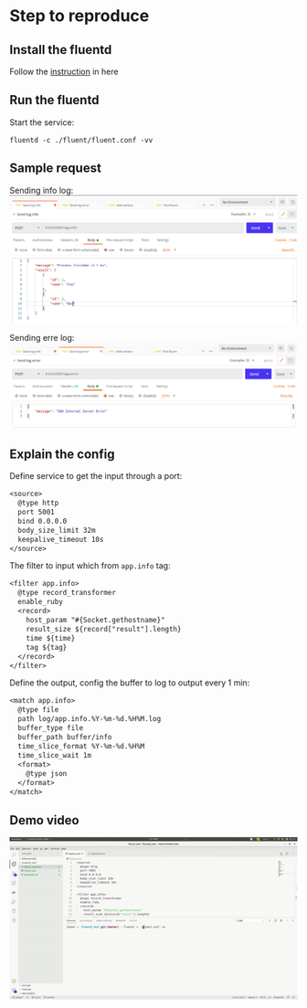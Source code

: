 # Step to reproduce

## Install the fluentd

Follow the [instruction](https://docs.fluentd.org/installation) in here

## Run the fluentd
Start the service:
```
fluentd -c ./fluent/fluent.conf -vv
```

## Sample request
Sending info log:
![log](demo_resource/info.png)

Sending erre log:
![log](demo_resource/error.png)

## Explain the config
Define service to get the input through a port:
```
<source>
  @type http
  port 5001
  bind 0.0.0.0
  body_size_limit 32m
  keepalive_timeout 10s
</source>
```
The filter to input which from `app.info` tag:
```
<filter app.info>
  @type record_transformer
  enable_ruby
  <record>
    host_param "#{Socket.gethostname}"
    result_size ${record["result"].length}
    time ${time}
    tag ${tag}
  </record>
</filter>
```
Define the output, config the buffer to log to output every 1 min:
```
<match app.info>
  @type file
  path log/app.info.%Y-%m-%d.%H%M.log
  buffer_type file
  buffer_path buffer/info
  time_slice_format %Y-%m-%d.%H%M
  time_slice_wait 1m
  <format>
    @type json
  </format>
</match>
```

## Demo video
![Demo](demo_resource/demo.gif)